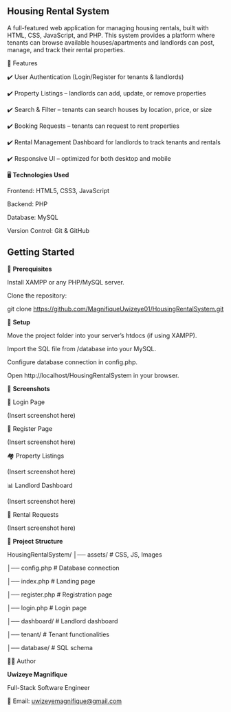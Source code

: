 ## Housing Rental System

A full-featured web application for managing housing rentals, built with HTML, CSS, JavaScript, and PHP. This system provides a platform where tenants can browse available houses/apartments and landlords can post, manage, and track their rental properties.

📌 Features

✔️ User Authentication (Login/Register for tenants & landlords)

✔️ Property Listings – landlords can add, update, or remove properties

✔️ Search & Filter – tenants can search houses by location, price, or size

✔️ Booking Requests – tenants can request to rent properties

✔️ Rental Management Dashboard for landlords to track tenants and rentals

✔️ Responsive UI – optimized for both desktop and mobile




🖥️ **Technologies Used**

Frontend: HTML5, CSS3, JavaScript

Backend: PHP

Database: MySQL

Version Control: Git & GitHub




## Getting Started

🔹 **Prerequisites**

Install XAMPP or any PHP/MySQL server.

Clone the repository:

git clone https://github.com/MagnifiqueUwizeye01/HousingRentalSystem.git


🔹 **Setup**

Move the project folder into your server’s htdocs (if using XAMPP).

Import the SQL file from /database into your MySQL.

Configure database connection in config.php.

Open http://localhost/HousingRentalSystem in your browser.




📸 **Screenshots**

🔑 Login Page

(Insert screenshot here)

📝 Register Page

(Insert screenshot here)

🏘️ Property Listings

(Insert screenshot here)

📊 Landlord Dashboard

(Insert screenshot here)

📩 Rental Requests

(Insert screenshot here)



📂 **Project Structure**

HousingRentalSystem/
│── assets/        # CSS, JS, Images

│── config.php     # Database connection

│── index.php      # Landing page

│── register.php   # Registration page

│── login.php      # Login page

│── dashboard/     # Landlord dashboard

│── tenant/        # Tenant functionalities

│── database/      # SQL schema





👨‍💻 Author

**Uwizeye Magnifique**

Full-Stack Software Engineer 

📧 Email: uwizeyemagnifique@gmail.com


